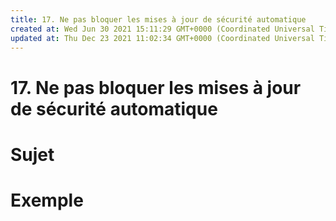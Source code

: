 ```yaml
---
title: 17. Ne pas bloquer les mises à jour de sécurité automatique
created at: Wed Jun 30 2021 15:11:29 GMT+0000 (Coordinated Universal Time)
updated at: Thu Dec 23 2021 11:02:34 GMT+0000 (Coordinated Universal Time)
---
```


# 17. Ne pas bloquer les mises à jour de sécurité automatique

# Sujet

# Exemple

